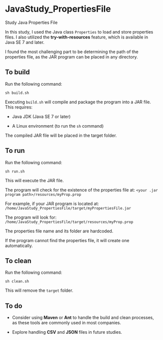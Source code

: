 # JavaStudy_PropertiesFile
Study Java Properties File

In this study, I used the Java class `Properties` to load and store properties files.
I also utilized the __try-with-resources__ feature, which is available in Java SE 7 and later.

I found the most challenging part to be determining the path of the properties file,
as the JAR program can be placed in any directory.

## To build
  Run the following command:
  
  ```
  sh build.sh
  ```
  
  Executing `build.sh` will compile and package the program into a JAR file. This requires:

  - Java JDK (Java SE 7 or later)

  - A Linux environment (to run the `sh` command)

The compiled JAR file will be placed in the target folder.

## To run
  Run the following command:

  ```
  sh run.sh
  ```
  
  This will execute the JAR file.

  The program will check for the existence of the properties file at:
  `<your .jar program path>/resources/myProp.prop`
  
  For example, if your JAR program is located at:
  `/home/JavaStudy_PropertiesFile/target/myPropertiesFile.jar`
  
  The program will look for:
  `/home/JavaStudy_PropertiesFile/target/resources/myProp.prop`
  
  The properties file name and its folder are hardcoded.
  
  If the program cannot find the properties file, it will create one automatically.

## To clean
  Run the following command:

  ```
  sh clean.sh
  ```
  
  This will remove the `target` folder.

## To do
  - Consider using __Maven__ or __Ant__ to handle the build and clean processes, as these tools are commonly used in most companies.

  - Explore handling __CSV__ and __JSON__ files in future studies.

